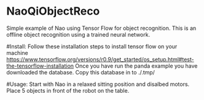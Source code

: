 # NaoQiObjectReco

Simple example of Nao using Tensor Flow for object recognition. This is an offline object recognition using a trained neural network.

#Install:
Follow these installation steps to install tensor flow on your machine
https://www.tensorflow.org/versions/r0.9/get_started/os_setup.html#test-the-tensorflow-installation
Once you have run the panda example you have downloaded the database.
Copy this database in to ./.tmp/


#Usage:
Start with Nao in a relaxed sitting position and disalbed motors. Place 5 objects in front of the robot on the table.
